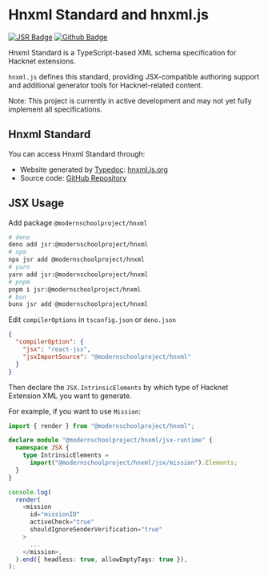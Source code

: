 # Hnxml Standard and hnxml.js

[![JSR Badge](https://jsr.io/badges/@modernschoolproject/hnxml)](https://jsr.io/@modernschoolproject/hnxml)
[![Github Badge](https://img.shields.io/badge/Github-hnxml-black?logo=github)](https://github.com/Modern-School/hnxml)

Hnxml Standard is a TypeScript-based XML schema specification for Hacknet
extensions.

`hnxml.js` defines this standard, providing JSX-compatible authoring support and
additional generator tools for Hacknet-related content.

Note: This project is currently in active development and may not yet fully
implement all specifications.

## Hnxml Standard

You can access Hnxml Standard through:

- Website generated by [Typedoc](https://typedoc.org/):
  [hnxml.js.org](https://hnxml.js.org)
- Source code: [GitHub Repository](https://github.com/xxx/hnxml)

## JSX Usage

Add package `@modernschoolproject/hnxml`

```bash
# deno 
deno add jsr:@modernschoolproject/hnxml
# npm
npx jsr add @modernschoolproject/hnxml
# yarn
yarn add jsr:@modernschoolproject/hnxml
# pnpm
pnpm i jsr:@modernschoolproject/hnxml
# bun
bunx jsr add @modernschoolproject/hnxml
```

Edit `compilerOptions` in `tsconfig.json` or `deno.json`

```json
{
  "compilerOption": {
    "jsx": "react-jsx",
    "jsxImportSource": "@modernschoolproject/hnxml"
  }
}
```

Then declare the `JSX.IntrinsicElements` by which type of Hacknet Extension XML
you want to generate.

For example, if you want to use `Mission`:

```ts
import { render } from "@modernschoolproject/hnxml";

declare module "@modernschoolproject/hnxml/jsx-runtime" {
  namespace JSX {
    type IntrinsicElements =
      import("@modernschoolproject/hnxml/jsx/mission").Elements;
  }
}

console.log(
  render(
    <mission
      id="missionID"
      activeCheck="true"
      shouldIgnoreSenderVerification="true"
    >
      ...
    </mission>,
  ).end({ headless: true, allowEmptyTags: true }),
);
```
